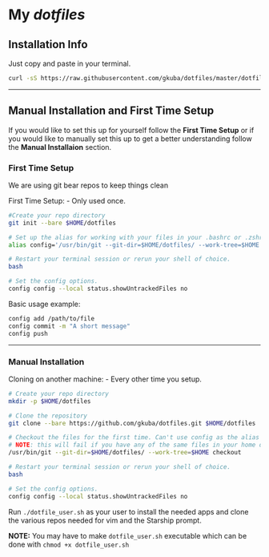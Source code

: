# My ___dotfiles___

## Installation Info

Just copy and paste in your terminal.

```bash
curl -sS https://raw.githubusercontent.com/gkuba/dotfiles/master/dotfile_user.sh |bash
```

___

## Manual Installation and First Time Setup

If you would like to set this up for yourself follow the __First Time Setup__ or if you would like to manually set this up to get a better understanding follow the __Manual Installaion__ section.

### First Time Setup

We are using git bear repos to keep things clean

First Time Setup: - Only used once.

```bash
#Create your repo directory
git init --bare $HOME/dotfiles

# Set up the alias for working with your files in your .bashrc or .zshrc
alias config='/usr/bin/git --git-dir=$HOME/dotfiles/ --work-tree=$HOME'

# Restart your terminal session or rerun your shell of choice.
bash

# Set the config options.
config config --local status.showUntrackedFiles no
```

Basic usage example:

```bash
config add /path/to/file
config commit -m "A short message"
config push
```

___

### Manual Installation

Cloning on another machine: - Every other time you setup.

```bash
# Create your repo directory
mkdir -p $HOME/dotfiles

# Clone the repository
git clone --bare https://github.com/gkuba/dotfiles.git $HOME/dotfiles

# Checkout the files for the first time. Can't use config as the alias isn't currently set. 
# NOTE: this will fail if you have any of the same files in your home dir such as a .bashrc.
/usr/bin/git --git-dir=$HOME/dotfiles/ --work-tree=$HOME checkout

# Restart your terminal session or rerun your shell of choice.
bash

# Set the config options.
config config --local status.showUntrackedFiles no

```

Run ```./dotfile_user.sh``` as your user to install the needed apps and clone the various repos needed for vim and the Starship prompt.

__NOTE:__ You may have to make ```dotfile_user.sh``` executable which can be done with ```chmod +x dotfile_user.sh```
